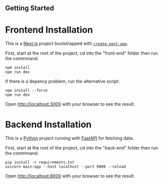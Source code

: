 ## Getting Started

# Frontend Installation
This is a [Next.js](https://nextjs.org/) project bootstrapped with [`create-next-app`](https://github.com/vercel/next.js/tree/canary/packages/create-next-app).

First, start at the root of the project, cd into the "front-end" folder then run the commmand:

```{Bash}
npm install
npm run dev
```

If there is a depency problem, run the alternative script:
```{Bash}
npm install --force
npm run dev
```

Open [http://localhost:3000](http://localhost:3000) with your browser to see the result.

# Backend Installation
This is a [Python](https://www.python.org/) project running with [FastAPI](https://fastapi.tiangolo.com/) for fetching data.

First, start at the root of the project, cd into the "back-end" folder then run the commmand:

```{Bash}
pip install -r requirements.txt
uvicorn main:app --host localhost --port 8000 --reload
```

Open [http://localhost:8000](http://localhost:8000) with your browser to see the result.